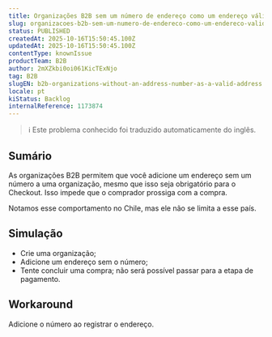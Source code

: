 ```yaml
---
title: Organizações B2B sem um número de endereço como um endereço válido
slug: organizacoes-b2b-sem-um-numero-de-endereco-como-um-endereco-valido
status: PUBLISHED
createdAt: 2025-10-16T15:50:45.100Z
updatedAt: 2025-10-16T15:50:45.100Z
contentType: knownIssue
productTeam: B2B
author: 2mXZkbi0oi061KicTExNjo
tag: B2B
slugEN: b2b-organizations-without-an-address-number-as-a-valid-address
locale: pt
kiStatus: Backlog
internalReference: 1173874
---
```


>ℹ️ Este problema conhecido foi traduzido automaticamente do inglês.

## Sumário


As organizações B2B permitem que você adicione um endereço sem um número a uma organização, mesmo que isso seja obrigatório para o Checkout. Isso impede que o comprador prossiga com a compra.

Notamos esse comportamento no Chile, mas ele não se limita a esse país.
## Simulação



- Crie uma organização;
- Adicione um endereço sem o número;
- Tente concluir uma compra; não será possível passar para a etapa de pagamento.


## Workaround


Adicione o número ao registrar o endereço.


